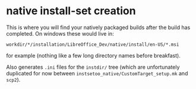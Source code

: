 # native install-set creation

This is where you will find your natively packaged builds after the
build has completed. On windows these would live in:

    workdir/*/installation/LibreOffice_Dev/native/install/en-US/*.msi

for example (nothing like a few long directory names before breakfast).

Also generates `.ini` files for the `instdir/` tree (which are unfortunately
duplicated for now between `instsetoo_native/CustomTarget_setup.mk` and `scp2`).
